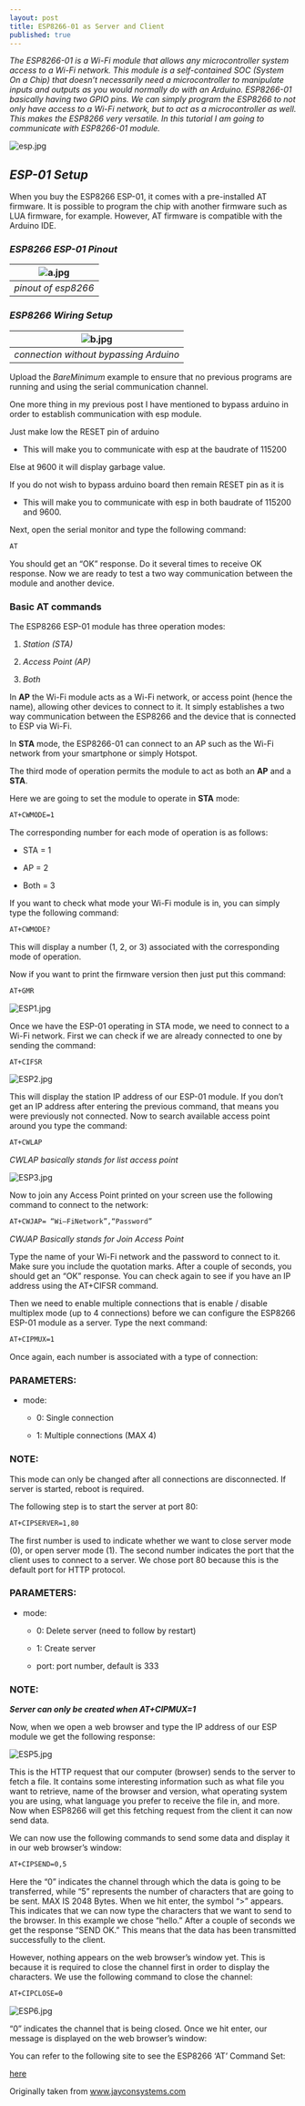 ```yaml
---
layout: post
title: ESP8266-01 as Server and Client
published: true
---
```


_The ESP8266-01 is a Wi-Fi module that allows any microcontroller system access to a Wi-Fi network. This module is a self-contained SOC (System On a Chip) that doesn’t necessarily need a microcontroller to manipulate inputs and outputs as you would normally do with an Arduino. ESP8266-01 basically having two GPIO pins. We can simply program the ESP8266 to not only have access to a Wi-Fi network, but to act as a microcontroller as well. This makes the ESP8266 very versatile. In this tutorial I am going to communicate with ESP8266-01 module._


![esp.jpg](https://lh4.googleusercontent.com/zVT5Jr5yWMWeaseowqlNNKKyJDu3tTSJuRXkr1Zq5t5HitT1rG9lQOVc2C_AV-w9neE=w2400)
<!--more-->
## _ESP-01 Setup_

When you buy the ESP8266 ESP-01, it comes with a pre-installed AT firmware. It is possible to program the chip with another firmware such as LUA firmware, for example. However, AT firmware is compatible with the Arduino IDE.

### _ESP8266 ESP-01 Pinout_


| ![a.jpg](https://lh5.googleusercontent.com/dPFyM8T7KNtYmkOTk5CW2CC1gkWDDYU0FfmeLyJnFfvzd02JOfo2kSDMsImxqk-MV6A=w2400)| 
|:--:| 
| *pinout of esp8266* |


### _ESP8266 Wiring Setup_


| ![b.jpg](https://lh5.googleusercontent.com/-5nusHEhbXfhYLdzaZnuWqJ8ZkP-CKLcp_xpvVr5aqkrpIKEfFkYXibhb6hbwDEogS8=w2400)| 
|:--:| 
| *connection without bypassing Arduino* |


Upload the _BareMinimum_ example to ensure that no previous programs are running and using the serial communication channel.

One more thing in my previous post I have mentioned to bypass arduino in order to establish communication with esp module.

Just make low the RESET pin of arduino

- This will make you to communicate with esp at the baudrate of 115200

Else at 9600 it will display garbage value.

If you do not wish to bypass arduino board then remain RESET pin as it is

- This will make you to communicate with esp in both baudrate of 115200 and 9600.

Next, open the serial monitor and type the following command:

```html
AT
```

You should get an “OK” response. Do it several times to receive OK response. Now we are ready to test a two way communication between the module and another device.

### Basic AT commands  

The ESP8266 ESP-01 module has three operation modes:

1. _Station (STA)_

2. _Access Point (AP)_

3. _Both_

In **AP** the Wi-Fi module acts as a Wi-Fi network, or access point (hence the name), allowing other devices to connect to it. It simply establishes a two way communication between the ESP8266 and the device that is connected to ESP via Wi-Fi.

In **STA** mode, the ESP8266-01 can connect to an AP such as the Wi-Fi network from your smartphone or simply Hotspot.

The third mode of operation permits the module to act as both an **AP** and a **STA**.

Here we are going to set the module to operate in **STA** mode:

```html
AT+CWMODE=1
```

The corresponding number for each mode of operation is as follows:

- STA = 1

- AP = 2

- Both  = 3

If you want to check what mode your Wi-Fi module is in, you can simply type the following command:

```html
AT+CWMODE?
```

This will display a number (1, 2, or 3) associated with the corresponding mode of operation.

Now if you want to print the firmware version then just put this command:

```html
AT+GMR
```


![ESP1.jpg](https://lh5.googleusercontent.com/cQyr81C2KqcOzseFTTL0mZv0AyFnYUOyUQZqcrd823iVbqLJ0a6h499dRrhiZ0WUxd4=w2400)


Once we have the ESP-01 operating in STA mode, we need to connect to a Wi-Fi network. First we can check if we are already connected to one by sending the command:

```html
AT+CIFSR
```


![ESP2.jpg](https://lh3.googleusercontent.com/YWPYSyK5mmh8JaxWpP6Ur7HC3a-ecA13-k0agt9ssktUXU6oR-Yd_1PIJKOjiDDbUnE=w2400)


This will display the station IP address of our ESP-01 module. If you don’t get an IP address after entering the previous command, that means you were previously not connected. Now to search available access point around you type the command:

```html
AT+CWLAP
```

_CWLAP basically stands for list access point_


![ESP3.jpg](https://lh5.googleusercontent.com/-m6gfLkFeIbbPo-EaIpakR--hWVnYemLLJ0ic0u807dr3irYwFAH6WC9Uk_cZA2I8e0=w2400)


Now to join any Access Point printed on your screen use the following command to connect to the network:

```html
AT+CWJAP= “Wi–FiNetwork”,“Password”
```

_CWJAP Basically stands for Join Access Point_


Type the name of your Wi-Fi network and the password to connect to it. Make sure you include the quotation marks. After a couple of seconds, you should get an “OK” response. You can check again to see if you have an IP address using the AT+CIFSR command.

Then we need to enable multiple connections that is enable / disable multiplex mode (up to 4 connections) before we can configure the ESP8266 ESP-01 module as a server. Type the next command:

```html
AT+CIPMUX=1
```

Once again, each number is associated with a type of connection:

### PARAMETERS:
- mode:

    - 0: Single connection

    - 1: Multiple connections (MAX 4)

### NOTE:
This mode can only be changed after all connections are disconnected. If server is started, reboot is required.

The following step is to start the server at port 80:

```html
AT+CIPSERVER=1,80
```

The first number is used to indicate whether we want to close server mode (0), or open server mode (1). The second number indicates the port that the client uses to connect to a server. We chose port 80 because this is the default port for HTTP protocol.

### PARAMETERS:
- mode:

	- 0: Delete server (need to follow by restart)

	- 1: Create server

	- port: port number, default is 333

### NOTE:
**_Server can only be created when AT+CIPMUX=1_**

Now, when we open a web browser and type the IP address of our ESP module we get the following response:


![ESP5.jpg](https://lh4.googleusercontent.com/RJLO8leUSSP4bIB2nEPCimEl5Wib_B2esXSPpF5OQx4VD-TlbVdcJRndGiLYimbtyA4=w2400)


This is the HTTP request that our computer (browser) sends to the server to fetch a file. It contains some interesting information such as what file you want to retrieve, name of the browser and version, what operating system you are using, what language you prefer to receive the file in, and more. Now when ESP8266 will get this fetching request from the client it can now send data.

We can now use the following commands to send some data and display it in our web browser’s window:

```html
AT+CIPSEND=0,5
```

Here the “0” indicates the channel through which the data is going to be transferred,  while “5” represents the number of characters that are going to be sent. MAX IS 2048 Bytes. When we hit enter, the symbol “>” appears. This indicates that we can now type the characters that we want to send to the browser. In this example we chose “hello.” After a couple of seconds we get the response “SEND OK.” This means that the data has been transmitted successfully to the client.

However, nothing appears on the web browser’s window yet. This is because it is required to close the channel first in order to display the characters. We use the following command to close the channel:

```html
AT+CIPCLOSE=0
```


![ESP6.jpg](https://lh6.googleusercontent.com/_zKSCI5MhU8JAW9UrsC_OrM3MyQasGY0FGPoygj--jo3nbyLWhocXhykEUQ9I4UdDd8=w2400)


“0” indicates the channel that is being closed. Once we hit enter, our message is displayed on the web browser’s window:

You can refer to the following site to see the ESP8266 ‘AT’ Command Set:

[here](https://room-15.github.io/blog/2015/03/26/esp8266-at-command-reference/)

Originally taken from www.jayconsystems.com







